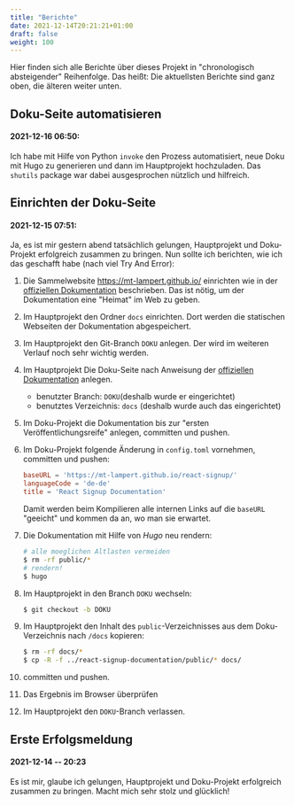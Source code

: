 ```yaml
---
title: "Berichte"
date: 2021-12-14T20:21:21+01:00
draft: false
weight: 100
---
```


Hier finden sich alle Berichte über dieses Projekt in "chronologisch absteigender" Reihenfolge. Das heißt: Die aktuellsten Berichte sind ganz oben, die älteren weiter unten.

## Doku-Seite automatisieren

#### 2021-12-16 06:50:

Ich habe mit Hilfe von Python `invoke` den Prozess automatisiert, neue Doku mit Hugo zu generieren und dann im Hauptprojekt hochzuladen. Das `shutils` package war dabei ausgesprochen nützlich und hilfreich.

## Einrichten der Doku-Seite

#### 2021-12-15 07:51:

Ja, es ist mir gestern abend tatsächlich gelungen, Hauptprojekt und Doku-Projekt erfolgreich zusammen zu bringen. Nun sollte ich berichten, wie ich das geschafft habe (nach viel Try And Error):

1. Die Sammelwebsite https://mt-lampert.github.io/ einrichten wie in der [offiziellen Dokumentation](https://docs.github.com/en/pages/getting-started-with-github-pages/about-github-pages) beschrieben. Das ist nötig, um der Dokumentation eine "Heimat" im Web zu geben.
2. Im Hauptprojekt den Ordner `docs` einrichten. Dort werden die statischen Webseiten der Dokumentation abgespeichert.
3. Im Hauptprojekt den Git-Branch `DOKU` anlegen. Der wird im weiteren Verlauf noch sehr wichtig werden.
4. Im Hauptprojekt Die Doku-Seite nach Anweisung der [offiziellen Dokumentation](https://docs.github.com/en/pages/getting-started-with-github-pages/configuring-a-publishing-source-for-your-github-pages-site#choosing-a-publishing-source) anlegen.

   - benutzter Branch: `DOKU`(deshalb wurde er eingerichtet)
   - benutztes Verzeichnis: `docs` (deshalb wurde auch das eingerichtet)

5. Im Doku-Projekt die Dokumentation bis zur "ersten Veröffentlichungsreife" anlegen, committen und pushen.
6. Im Doku-Projekt folgende Änderung in `config.toml` vornehmen, committen und pushen:

   ```toml
   baseURL = 'https://mt-lampert.github.io/react-signup/'
   languageCode = 'de-de'
   title = 'React Signup Documentation'
   ```

   Damit werden beim Kompilieren alle internen Links auf die `baseURL` "geeicht" und kommen da an, wo man sie erwartet.

7. Die Dokumentation mit Hilfe von _Hugo_ neu rendern:
   ```sh
   # alle moeglichen Altlasten vermeiden
   $ rm -rf public/*
   # rendern!
   $ hugo
   ```
8. Im Hauptprojekt in den Branch `DOKU` wechseln:
   ```sh
   $ git checkout -b DOKU
   ```
9. Im Hauptprojekt den Inhalt des `public`-Verzeichnisses aus dem Doku-Verzeichnis nach `/docs` kopieren:
   ```sh
   $ rm -rf docs/*
   $ cp -R -f ../react-signup-documentation/public/* docs/
   ```
10. committen und pushen.
11. Das Ergebnis im Browser überprüfen
12. Im Hauptprojekt den `DOKU`-Branch verlassen.

## Erste Erfolgsmeldung

#### 2021-12-14 -- 20:23

Es ist mir, glaube ich gelungen, Hauptprojekt und Doku-Projekt erfolgreich zusammen zu bringen. Macht mich sehr stolz und glücklich!
